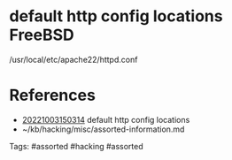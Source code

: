 # default http config locations FreeBSD
/usr/local/etc/apache22/httpd.conf

# References
- [20221003150314](/zet/20221003150314/README.md) default http config locations
- ~/kb/hacking/misc/assorted-information.md

Tags:
    #assorted #hacking #assorted
